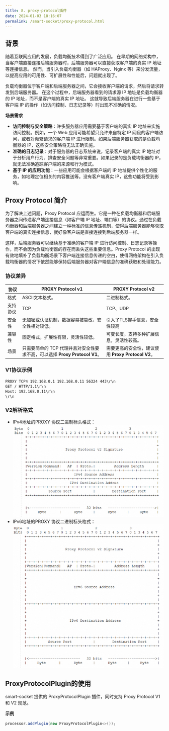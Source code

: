 ```yaml
---
title: 8. proxy-protocol插件
date: 2024-01-03 18:16:07
permalink: /smart-socket/proxy-protocol.html
---
```


<script src="../gitee.js"></script>

## 背景
随着互联网应用的发展，负载均衡技术得到了广泛应用。
在早期的网络架构中，当客户端直接连接后端服务器时，后端服务器可以直接获取客户端的真实 IP 地址等连接信息。
然而，当引入负载均衡器（如 HAProxy、Nginx 等）来分发流量，以提高应用的可用性、可扩展性和性能后，问题就出现了。

负载均衡器位于客户端和后端服务器之间，它会接收客户端的请求，然后将请求转发到后端服务器。
在这个过程中，后端服务器看到的请求源 IP 地址是负载均衡器的 IP 地址，而不是客户端的真实 IP 地址。
这就导致后端服务器在进行一些基于客户端 IP 的操作（如访问控制、日志记录等）时出现不准确的情况。

**场景需求**
- **访问控制与安全策略**：许多服务器应用需要基于客户端的真实 IP 地址来实施访问控制。例如，一个 Web 应用可能希望只允许来自特定 IP 网段的客户端访问，或者对频繁请求的客户端 IP 进行限制。如果后端服务器获取的是负载均衡器的 IP，这些安全策略将无法正确实施。
- **准确的日志记录**：对于服务器的日志系统来说，记录客户端的真实 IP 地址对于分析用户行为、排查安全问题等非常重要。如果记录的是负载均衡器的 IP，就无法准确追踪客户端的来源和行为模式。
- **基于 IP 的应用功能**：一些应用可能会根据客户端的 IP 地址提供个性化的服务，如地理定位相关的内容推送等。没有客户端真实 IP，这些功能将受到影响。

## Proxy Protocol 简介
为了解决上述问题，Proxy Protocol 应运而生。它是一种在负载均衡器和后端服务器之间传递客户端连接信息（如客户端 IP 地址、端口等）的协议。通过在负载均衡器和后端服务器之间建立一种标准的信息传递机制，使得后端服务器能够获取客户端的真实连接信息，就好像客户端是直接连接到后端服务器一样。

这样，后端服务器可以继续基于准确的客户端 IP 进行访问控制、日志记录等操作，而不会因为负载均衡器的存在而丢失这些重要信息。Proxy Protocol 的出现有效地填补了负载均衡场景下客户端连接信息传递的空白，使得网络架构在引入负载均衡器的情况下依然能够保持后端服务器对客户端信息的准确获取和处理能力。


### 协议差异
| 协议   | PROXY Protocol v1                                   | PROXY Protocol v2                             |
|------|-----------------------------------------------------|-----------------------------------------------|
| 格式   | ASCII文本格式。                                          | 二进制格式。                                        |
| 支持协议 | TCP                                                 | TCP、UDP                                   |
| 安全性  | 无加密或认证机制，数据容易被篡改，安全性相对较低。                           | 引入了TLS握手信息，安全性较高                              |
| 兼容性  | 固定格式，扩展性有限，灵活性较低。                                   | 可变长度，支持多种扩展信息，灵活性较高。                          |
|场景| 只需要简单的 TCP 代理并且对安全性要求不高，可以选择 **Proxy Protocol V1**。 | 需要更高的安全性，建议使用 **Proxy Protocol V2**。 |

### V1协议示例
```text
PROXY TCP4 192.168.0.1 192.168.0.11 56324 443\r\n
GET / HTTP/1.1\r\n
Host: 192.168.0.11\r\n
\r\n
```

### V2解析格式
- IPv4地址的PROXY 协议二进制标头格式：
![](./img/proxy_protocol_v2_ipv4.png)
- IPv6地址的PROXY 协议二进制标头格式：
![](./img/proxy_protocol_v2_ipv6.png)

## ProxyProtocolPlugin的使用
smart-socket 提供的 ProxyProtocolPlugin 插件，同时支持 Proxy Protocol V1 和 V2 规范。

**示例**

```java
processor.addPlugin(new ProxyProtocolPlugin<>());
```
